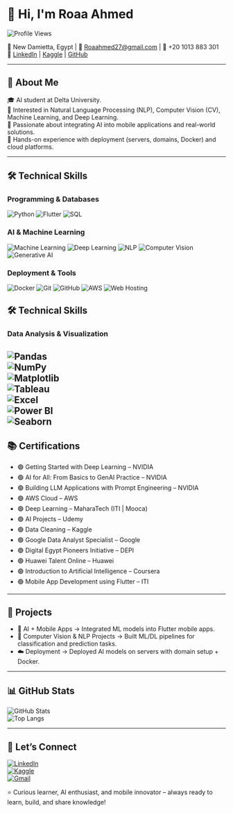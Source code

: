 # 👋 Hi, I'm Roaa Ahmed  

![Profile Views](https://komarev.com/ghpvc/?username=roaa27&color=blue)

📍 New Damietta, Egypt | 📧 [Roaahmed27@gmail.com](mailto:Roaahmed27@gmail.com) | 📱 +20 1013 883 301  
🔗 [LinkedIn](https://www.linkedin.com/in/roaa-ahmed-a760b0282) | [Kaggle](https://www.kaggle.com/roaa27) | [GitHub](https://github.com/roaa27)

---

## 🌟 About Me  
🎓 AI student at Delta University.  
🤖 Interested in Natural Language Processing (NLP), Computer Vision (CV), Machine Learning, and Deep Learning.  
📱 Passionate about integrating AI into mobile applications and real-world solutions.  
🚀 Hands-on experience with deployment (servers, domains, Docker) and cloud platforms.

---
 
## 🛠️ Technical Skills  

### Programming & Databases  
![Python](https://img.shields.io/badge/Python-3776AB?style=flat&logo=python&logoColor=white)
![Flutter](https://img.shields.io/badge/Flutter-02569B?style=flat&logo=flutter&logoColor=white)
![SQL](https://img.shields.io/badge/SQL-4479A1?style=flat&logo=mysql&logoColor=white)
 

### AI & Machine Learning  
![Machine Learning](https://img.shields.io/badge/Machine%20Learning-E34F26?style=flat&logo=tensorflow&logoColor=white)
![Deep Learning](https://img.shields.io/badge/Deep%20Learning-FF6F00?style=flat&logo=pytorch&logoColor=white)
![NLP](https://img.shields.io/badge/NLP-FF4500?style=flat&logo=huggingface&logoColor=white)
![Computer Vision](https://img.shields.io/badge/Computer%20Vision-FF6347?style=flat&logo=opencv&logoColor=white)
![Generative AI](https://img.shields.io/badge/Generative%20AI-DC143C?style=flat&logo=google&logoColor=white)  

### Deployment & Tools  
![Docker](https://img.shields.io/badge/Docker-2496ED?style=flat&logo=docker&logoColor=white)
![Git](https://img.shields.io/badge/Git-F05032?style=flat&logo=git&logoColor=white)
![GitHub](https://img.shields.io/badge/GitHub-181717?style=flat&logo=github&logoColor=white)
![AWS](https://img.shields.io/badge/AWS-FF9900?style=flat&logo=amazonaws&logoColor=white)
![Web Hosting](https://img.shields.io/badge/Web%20Hosting-232F3E?style=flat&logo=vercel&logoColor=white)  

## 🛠️ Technical Skills  

### Data Analysis & Visualization  
![Pandas](https://img.shields.io/badge/Pandas-150458?style=flat&logo=pandas&logoColor=white)  
![NumPy](https://img.shields.io/badge/NumPy-013243?style=flat&logo=numpy&logoColor=white)  
![Matplotlib](https://img.shields.io/badge/Matplotlib-11557C?style=flat&logo=matplotlib&logoColor=white)  
![Tableau](https://img.shields.io/badge/Tableau-E97627?style=flat&logo=tableau&logoColor=white)  
![Excel](https://img.shields.io/badge/Excel-217346?style=flat&logo=microsoft-excel&logoColor=white)  
![Power BI](https://img.shields.io/badge/Power%20BI-F2C811?style=flat&logo=powerbi&logoColor=white)  
![Seaborn](https://img.shields.io/badge/Seaborn-003087?style=flat&logo=seaborn&logoColor=white)
---

## 📚 Certifications  

- 🟢 Getting Started with Deep Learning – NVIDIA  
- 🟢 AI for All: From Basics to GenAI Practice – NVIDIA  
- 🟢 Building LLM Applications with Prompt Engineering – NVIDIA  
- 🟢 AWS Cloud – AWS  
- 🟢 Deep Learning – MaharaTech (ITI | Mooca)  
- 🟢 AI Projects – Udemy  
- 🟢 Data Cleaning – Kaggle  
- 🟢 Google Data Analyst Specialist – Google  
- 🟢 Digital Egypt Pioneers Initiative – DEPI  
- 🟢 Huawei Talent Online – Huawei  
- 🟢 Introduction to Artificial Intelligence – Coursera  
- 🟢 Mobile App Development using Flutter – ITI  

---

## 📌 Projects  

- 📱 AI + Mobile Apps → Integrated ML models into Flutter mobile apps.  
- 🤖 Computer Vision & NLP Projects → Built ML/DL pipelines for classification and prediction tasks.  
- ☁️ Deployment → Deployed AI models on servers with domain setup + Docker.  

---

## 📊 GitHub Stats  

![GitHub Stats](https://github-readme-stats.vercel.app/api?username=roaa27&show_icons=true&theme=tokyonight)  
![Top Langs](https://github-readme-stats.vercel.app/api/top-langs/?username=roaa27&layout=compact&theme=tokyonight)  

---

## 🔗 Let’s Connect  

[![LinkedIn](https://img.shields.io/badge/LinkedIn-blue?logo=linkedin&logoColor=white)](https://www.linkedin.com/in/roaa-ahmed-a760b0282)  
[![Kaggle](https://img.shields.io/badge/Kaggle-20BEFF?logo=kaggle&logoColor=white)](https://www.kaggle.com/roaa27)  
[![Gmail](https://img.shields.io/badge/Gmail-D14836?logo=gmail&logoColor=white)](mailto:Roaahmed27@gmail.com)  

⭐ Curious learner, AI enthusiast, and mobile innovator – always ready to learn, build, and share knowledge!
